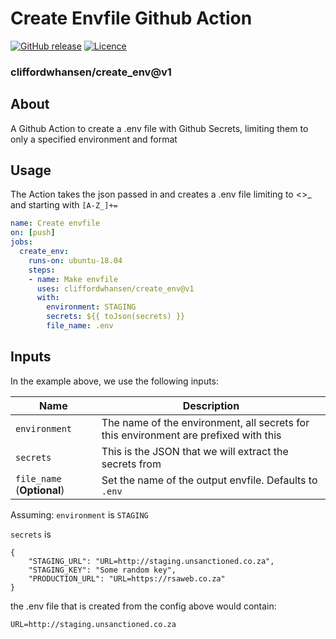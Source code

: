# Create Envfile Github Action

[![GitHub
release](https://img.shields.io/github/release/cliffordwhansen/create_env.svg?style=flat-square)](https://github.com/cliffordwhansen/create_env/releases/latest)
[![Licence](https://img.shields.io/github/license/cliffordwhansen/create_env)](https://github.com/cliffordwhansen/create_env/blob/master/LICENSE)

### cliffordwhansen/create_env@v1

## About

A Github Action to create a .env file with Github Secrets, limiting them to only a specified environment and format

## Usage

The Action takes the json passed in and creates a .env file limiting to <<ENVIRONMENT>>_ and starting with `[A-Z_]+=`

```yml
name: Create envfile
on: [push]
jobs:
  create_env:
    runs-on: ubuntu-18.04
    steps:
    - name: Make envfile
      uses: cliffordwhansen/create_env@v1
      with:
        environment: STAGING
        secrets: ${{ toJson(secrets) }}
        file_name: .env
```

## Inputs

In the example above, we use the following inputs:

| Name                      | Description                                                                                                                          |
|---------------------------|--------------------------------------------------------------------------------------------------------------------------------------|
| `environment`             | The name of the environment, all secrets for this environment are prefixed with this                                                 |
| `secrets`                 | This is the JSON that we will extract the secrets from                                                                               |
| `file_name` (**Optional**) | Set the name of the output envfile. Defaults to `.env`                                                                               |

Assuming:
`environment` is `STAGING`

`secrets` is
```
{
    "STAGING_URL": "URL=http://staging.unsanctioned.co.za",
    "STAGING_KEY": "Some random key",
    "PRODUCTION_URL": "URL=https://rsaweb.co.za"
}
```

the .env file that is created from the config above would contain:

```
URL=http://staging.unsanctioned.co.za
```
